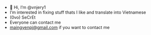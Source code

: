 - 👋 Hi, I’m @vnjery1
- I’m interested in fixing stuff thats I like and translate into Vietnamese
- (0vo) SeCrEt
- Everyone can contact me
- maingyenpj@gmail.com if you want to contact me

<!---
vnjery1/vnjery1 is a ✨ special ✨ repository because its `README.md` (this file) appears on your GitHub profile.
You can click the Preview link to take a look at your changes.
--->
